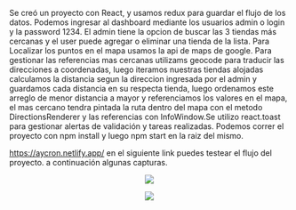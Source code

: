 Se creó un proyecto con React, y usamos redux para guardar el flujo de los datos. Podemos ingresar al dashboard mediante los usuarios admin o login 
y la password 1234. El admin tiene la opcion de buscar las 3 tiendas más cercanas y el user puede agregar o eliminar una tienda de la lista.
Para Localizar los puntos en el mapa usamos la api de maps de google. Para gestionar las referencias mas cercanas utilizams geocode para traducir 
las direcciones a coordenadas, luego  iteramos nuestras tiendas alojadas calculamos la distancia segun la direccion ingresada por el admin y guardamos 
cada distancia en su respecta tienda, luego ordenamos este arreglo de menor distancia a mayor y referenciamos los valores en el mapa, el mas cercano
tendra pintada la ruta dentro del mapa con el metodo DirectionsRenderer y las referencias con InfoWindow.Se utilizo react.toast para gestionar alertas 
de validación y tareas realizadas.
Podemos correr el proyecto con npm install y luego npm start en la raiz del mismo.

https://aycron.netlify.app/ en el siguiente link puedes testear el flujo del proyecto. a continuación algunas capturas.



<p align='center'>
    <img src='https://i.ibb.co/m60S7TQ/Whats-App-Image-2023-02-20-at-20-13-00.jpg' </img>
</p>

<p align='center'>
    <img src='https://i.ibb.co/CVLqRZk/Whats-App-Image-2023-02-20-at-20-52-02.jpg' </img>
</p>
